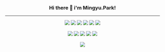 <div align="center">
  
### Hi there 👋 i'm Mingyu.Park!

</div>

* * *

<div align="center">
  
<img src="https://img.shields.io/badge/Python-007396?style=for-the-badge&logo=python&logoColor=white"> <img src="https://img.shields.io/badge/Pycharm-000000?style=for-the-badge&logo=pycharm&logoColor=white"> <img src="https://img.shields.io/badge/visualstudiocode-007ACC?style=for-the-badge&logo=visualstudiocode&logoColor=white"> <img src="https://img.shields.io/badge/markdown-000000?style=for-the-badge&logo=markdown&logoColor=white"> <img src="https://img.shields.io/badge/Django-092E20?style=for-the-badge&logo=Django&logoColor=white"> <img src="https://img.shields.io/badge/Anaconda-44A833?style=for-the-badge&logo=anaconda&logoColor=white"> <br/><br/>
<img src="https://img.shields.io/badge/Naver-03C75A?style=for-the-badge&logo=naver&logoColor=white"> <img src="https://img.shields.io/badge/Google-4285F4?style=for-the-badge&logo=google&logoColor=white"> <img src="https://img.shields.io/badge/Samsung-1428A0?style=for-the-badge&logo=samsung&logoColor=white"> <img src="https://img.shields.io/badge/Apple-000000?style=for-the-badge&logo=apple&logoColor=white"> <img src="https://img.shields.io/badge/Strabucks-006241?style=for-the-badge&logo=starbucks&logoColor=white"> <br/><br/>
<img src="https://img.shields.io/badge/Mattermost-0058CC?style=for-the-badge&logo=mattermost&logoColor=white">

</div>

<!--
**miiiingyuuu/miiiingyuuu** is a ✨ _special_ ✨ repository because its `README.md` (this file) appears on your GitHub profile.

Here are some ideas to get you started:

- 🔭 I’m currently working on ...
- 🌱 I’m currently learning ...
- 👯 I’m looking to collaborate on ...
- 🤔 I’m looking for help with ...
- 💬 Ask me about ...
- 📫 How to reach me: ...
- 😄 Pronouns: ...
- ⚡ Fun fact: ...
-->
